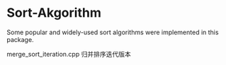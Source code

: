 # Sort-Akgorithm

Some popular and widely-used sort algorithms were implemented in this package.

merge_sort_iteration.cpp    归并排序迭代版本
